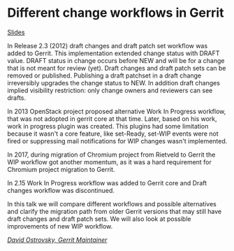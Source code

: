 # Different change workflows in Gerrit

[Slides](https://ostrovsky.org/gerrit/gerrit-change-workflow/gerrit-change-workflows.html)

In Release 2.3 (2012) draft changes and draft patch set workflow
was added to Gerrit. This implementation extended change status with
DRAFT value. DRAFT status in change occurs before NEW and will be for
a change that is not meant for review (yet). Draft changes and draft
patch sets can be removed or published. Publishing a draft patchset in
a draft change irreversibly upgrades the change status to NEW. In addition
draft changes implied visibility restriction: only change owners and
reviewers can see drafts.

In 2013 OpenStack project proposed alternative Work In Progress workflow,
that was not adopted in gerrit core at that time. Later, based on his work,
work in progress plugin was created. This plugins had some limitation because
it wasn't a core feature, like set-Ready, set-WIP events were not fired or
suppressing mail notifications for WIP changes wasn't implemented.

In 2017, during migration of Chromium project from Rietveld to Gerrit the WIP
workflow got another momentum, as it was a hard requirement for Chromium project
migration to Gerrit.

In 2.15 Work In Progress workflow was added to Gerrit core and Draft changes
workflow was discontinued.

In this talk we will compare different workflows and possible alternatives and
clarify the migration path from older Gerrit versions that may still have
draft changes and draft patch sets. We will also look at possible improvements
of new WIP workflow.

*[David Ostrovsky, Gerrit Maintainer](../speakers.md#davido)*
